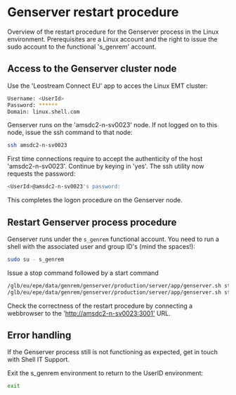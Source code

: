 # Genserver restart procedure

Overview of the restart procedure for the Genserver process in the Linux environment.
Prerequisites are a Linux account and the right to issue the sudo account to the functional 's_genrem' account.

## Access to the Genserver cluster node

Use the 'Leostream Connect EU' app to acces the Linux EMT cluster:

~~~bash
Username: <UserId>
Password: ******
Domain: linux.shell.com
~~~

Genserver runs on the 'amsdc2-n-sv0023' node. If not logged on to this node, issue the ssh command to that node:

~~~bash
ssh amsdc2-n-sv0023
~~~

First time connections require to accept the authenticity of the host 'amsdc2-n-sv0023'. Continue by keying in 'yes'.
The ssh utility now requests the password:

~~~bash
<UserId>@amsdc2-n-sv0023's password:
~~~

This completes the logon procedure on the Genserver node.

## Restart Genserver process procedure

Genserver runs under the `s_genrem` functional account. You need to run a shell with the associated user and group ID's (mind the spaces!):

~~~bash
sudo su - s_genrem
~~~

Issue a stop command followed by a start command

~~~bash
/glb/eu/epe/data/genrem/genserver/production/server/app/genserver.sh stop
/glb/eu/epe/data/genrem/genserver/production/server/app/genserver.sh start
~~~~

Check the correctness of the restart procedure by connecting a webbrowser to the '<http://amsdc2-n-sv0023:3001'> URL.

## Error handling

If the Genserver process still is not functioning as expected, get in touch with Shell IT Support.

Exit the s_genrem environment to return to the UserID environment:

~~~bash
exit
~~~

